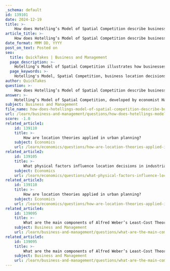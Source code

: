 ```yaml
---
_schema: default
id: 139101
date: 2024-12-19
title: >-
    How does Hotelling’s Model of Spatial Competition describe business location decisions?
article_title: >-
    How does Hotelling’s Model of Spatial Competition describe business location decisions?
date_format: MMM DD, YYYY
post_on_text: Posted on
seo:
  title: QuickTakes | Business and Management
  page_description: >-
    Hotelling’s Model of Spatial Competition illustrates how businesses decide on locations in a competitive market, emphasizing the clustering of firms in a linear market, pricing strategies, and the principle of minimum differentiation.
  page_keywords: >-
    Hotelling's Model, Spatial Competition, business location decisions, linear market, duopoly, location choices, minimum differentiation, pricing behavior, business strategy, market share, clustering, Nash equilibrium
author: QuickTakes
question: >-
    How does Hotelling’s Model of Spatial Competition describe business location decisions?
answer: >-
    Hotelling’s Model of Spatial Competition, developed by economist Harold Hotelling in 1929, provides a framework for understanding how businesses make location decisions in a competitive market. The model is particularly relevant in scenarios where two firms compete for customers who are uniformly distributed along a linear market.\n\n### Key Features of Hotelling's Model:\n\n1. **Linear Market**: The model assumes a linear market where consumers are evenly distributed. This setup allows for a simplified analysis of how location affects competition and pricing.\n\n2. **Duopoly**: The model focuses on a duopoly, where two firms compete against each other. Each firm must decide not only where to locate but also what price to charge for their products.\n\n3. **Location Choices**: In the first stage of the model, both firms choose their locations simultaneously along the linear market. The goal for each firm is to position itself as close as possible to the center of the customer base to maximize its market share.\n\n4. **Principle of Minimum Differentiation**: One of the key outcomes of Hotelling's model is the principle of minimum differentiation. This principle suggests that competing firms will tend to cluster together in the center of the market rather than spread out. This clustering occurs because each firm wants to capture as many customers as possible, leading to a Nash equilibrium where neither firm has an incentive to change its location.\n\n5. **Pricing Behavior**: After selecting their locations, both firms simultaneously set their prices. The model illustrates how location influences pricing strategies, as firms must consider the proximity of their competitor when determining their prices.\n\n6. **Implications for Business Strategy**: Hotelling's model highlights the strategic nature of location decisions in business. Firms must weigh the benefits of being close to competitors against the potential for attracting customers by differentiating their offerings.\n\n### Conclusion\n\nHotelling’s Model of Spatial Competition is a foundational concept in industrial organization and economic geography. It explains why businesses often choose to locate near one another and how this clustering affects competition and pricing. The insights from this model are applicable in various industries, particularly in retail and service sectors, where location plays a critical role in attracting customers.
subject: Business and Management
file_name: how-does-hotellings-model-of-spatial-competition-describe-business-location-decisions.md
url: /learn/business-and-management/questions/how-does-hotellings-model-of-spatial-competition-describe-business-location-decisions
score: -1.0
related_article1:
    id: 139110
    title: >-
        How are location theories applied in urban planning?
    subject: Economics
    url: /learn/economics/questions/how-are-location-theories-applied-in-urban-planning
related_article2:
    id: 139105
    title: >-
        What physical factors influence location decisions in industrial location theories?
    subject: Economics
    url: /learn/economics/questions/what-physical-factors-influence-location-decisions-in-industrial-location-theories
related_article3:
    id: 139110
    title: >-
        How are location theories applied in urban planning?
    subject: Economics
    url: /learn/economics/questions/how-are-location-theories-applied-in-urban-planning
related_article4:
    id: 139095
    title: >-
        What are the main components of Alfred Weber’s Least-Cost Theory?
    subject: Business and Management
    url: /learn/business-and-management/questions/what-are-the-main-components-of-alfred-webers-leastcost-theory
related_article5:
    id: 139095
    title: >-
        What are the main components of Alfred Weber’s Least-Cost Theory?
    subject: Business and Management
    url: /learn/business-and-management/questions/what-are-the-main-components-of-alfred-webers-leastcost-theory
---
```


&nbsp;